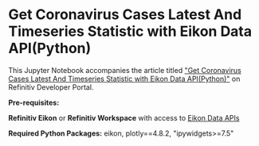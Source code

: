 # Get Coronavirus Cases Latest And Timeseries Statistic with Eikon Data API(Python)

This Jupyter Notebook accompanies the article titled ["Get Coronavirus Cases Latest And Timeseries Statistic with Eikon Data API(Python)"](https://developers.refinitiv.com/en/article-catalog/article/get-coronavirus-cases-latest-and-timeseries-statistic-eikon-data-apipython) on Refinitiv Developer Portal.

**Pre-requisites:** 

**Refinitiv Eikon** or **Refinitiv Workspace** with access to [Eikon Data APIs](https://developers.refinitiv.com/en/api-catalog/eikon/eikon-data-api/)

**Required Python Packages:** eikon, plotly==4.8.2, "ipywidgets>=7.5"
